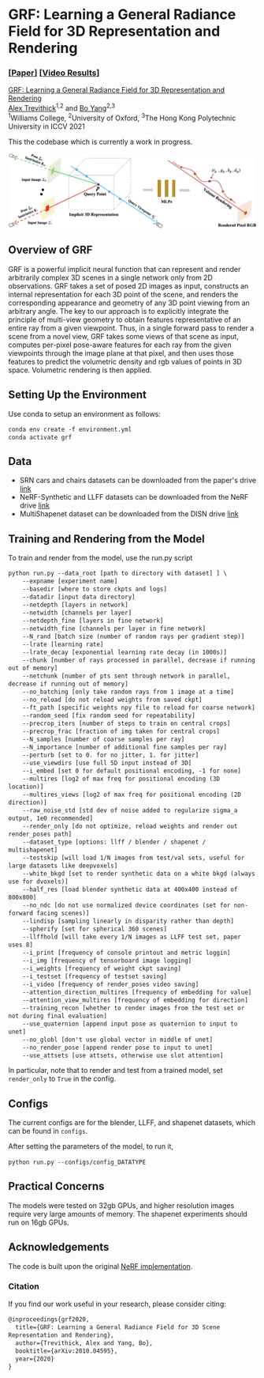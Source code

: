 # GRF: Learning a General Radiance Field for 3D Representation and Rendering
### [[Paper](https://arxiv.org/abs/2010.04595)\] \[[Video Results](https://drive.google.com/file/d/1H2FNeAsKoQqCsO0n7PiA1HcT1ingnwJd/view?usp=sharing)\]
[GRF: Learning a General Radiance Field for 3D Representation and Rendering](https://github.com/alextrevithick/GRF)  
 [Alex Trevithick](https://alextrevithick.github.io/)<sup>1,2</sup> and
 [Bo Yang](https://yang7879.github.io/)<sup>2,3</sup>
 <br>
 <sup>1</sup>Williams College, <sup>2</sup>University of Oxford, <sup>3</sup>The Hong Kong Polytechnic University 
in ICCV 2021

This the codebase which is currently a work in progress. 

<img src='imgs/process.png'/>

## Overview of GRF
GRF is a powerful implicit neural function that can represent and render arbitrarily complex 3D scenes in a single network only from 2D observations. GRF takes a set of posed 2D images as input, constructs an internal representation for each 3D point of the scene, and renders the corresponding appearance and geometry of any 3D point viewing from an arbitrary angle. The key to our approach is to explicitly integrate the principle of multi-view geometry to obtain features representative of an entire ray from a given viewpoint. Thus, in a single forward pass to render a scene from a novel view, GRF takes some views of that scene as input, computes per-pixel pose-aware features for each ray from the given viewpoints through the image plane at that pixel, and then uses those features to predict the volumetric density and rgb values of points in 3D space. Volumetric rendering is then applied.

## Setting Up the Environment

Use conda to setup an environment as follows:
```
conda env create -f environment.yml
conda activate grf
```

## Data
* SRN cars and chairs datasets can be downloaded from the paper's drive [link](https://drive.google.com/drive/folders/1OkYgeRcIcLOFu1ft5mRODWNQaPJ0ps90)
* NeRF-Synthetic and LLFF datasets can be downloaded from the NeRF drive [link](https://drive.google.com/drive/folders/128yBriW1IG_3NJ5Rp7APSTZsJqdJdfc1)
* MultiShapenet dataset can be downloaded from the DISN drive [link](https://github.com/Xharlie/ShapenetRender_more_variation)

## Training and Rendering from the Model
To train and render from the model, use the run.py script

```
python run.py --data_root [path to directory with dataset] ] \
    --expname [experiment name]
    --basedir [where to store ckpts and logs]
    --datadir [input data directory]
    --netdepth [layers in network]
    --netwidth [channels per layer]
    --netdepth_fine [layers in fine network]
    --netwidth_fine [channels per layer in fine network]
    --N_rand [batch size (number of random rays per gradient step)]
    --lrate [learning rate]
    --lrate_decay [exponential learning rate decay (in 1000s)]
    --chunk [number of rays processed in parallel, decrease if running out of memory]
    --netchunk [number of pts sent through network in parallel, decrease if running out of memory]
    --no_batching [only take random rays from 1 image at a time]
    --no_reload [do not reload weights from saved ckpt]
    --ft_path [specific weights npy file to reload for coarse network]
    --random_seed [fix random seed for repeatability]
    --precrop_iters [number of steps to train on central crops]
    --precrop_frac [fraction of img taken for central crops]
    --N_samples [number of coarse samples per ray]
    --N_importance [number of additional fine samples per ray]
    --perturb [set to 0. for no jitter, 1. for jitter]
    --use_viewdirs [use full 5D input instead of 3D]
    --i_embed [set 0 for default positional encoding, -1 for none]
    --multires [log2 of max freq for positional encoding (3D location)]
    --multires_views [log2 of max freq for positional encoding (2D direction)]
    --raw_noise_std [std dev of noise added to regularize sigma_a output, 1e0 recommended]
    --render_only [do not optimize, reload weights and render out render_poses path]
    --dataset_type [options: llff / blender / shapenet / multishapenet]
    --testskip [will load 1/N images from test/val sets, useful for large datasets like deepvoxels]
    --white_bkgd [set to render synthetic data on a white bkgd (always use for dvoxels)]
    --half_res [load blender synthetic data at 400x400 instead of 800x800]
    --no_ndc [do not use normalized device coordinates (set for non-forward facing scenes)]
    --lindisp [sampling linearly in disparity rather than depth]
    --spherify [set for spherical 360 scenes]
    --llffhold [will take every 1/N images as LLFF test set, paper uses 8]
    --i_print [frequency of console printout and metric loggin]
    --i_img [frequency of tensorboard image logging]
    --i_weights [frequency of weight ckpt saving]
    --i_testset [frequency of testset saving]
    --i_video [frequency of render_poses video saving]
    --attention_direction_multires [frequency of embedding for value]
    --attention_view_multires [frequency of embedding for direction]
    --training_recon [whether to render images from the test set or not during final evaluation]
    --use_quaternion [append input pose as quaternion to input to unet]
    --no_globl [don't use global vector in middle of unet]
    --no_render_pose [append render pose to input to unet]
    --use_attsets [use attsets, otherwise use slot attention]
```

In particular, note that to render and test from a trained model, set `render_only` to `True` in the config.

## Configs
The current configs are for the blender, LLFF, and shapenet datasets, which can be found in `configs`.

After setting the parameters of the model, to run it,

`python run.py --configs/config_DATATYPE`

## Practical Concerns
The models were tested on 32gb GPUs, and higher resolution images require very large amounts of memory. The shapenet experiments should run on 16gb GPUs.

## Acknowledgements
The code is built upon the original [NeRF implementation](https://github.com/bmild/nerf).


### Citation
If you find our work useful in your research, please consider citing:

    @inproceedings{grf2020,
      title={GRF: Learning a General Radiance Field for 3D Scene Representation and Rendering},
      author={Trevithick, Alex and Yang, Bo},
      booktitle={arXiv:2010.04595},
      year={2020}
    }





